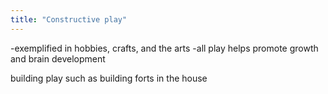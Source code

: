 ```yaml
---
title: "Constructive play"
---
```

-exemplified in hobbies, crafts, and the arts
 -all play helps promote growth and brain development

building play such as building forts in the house

